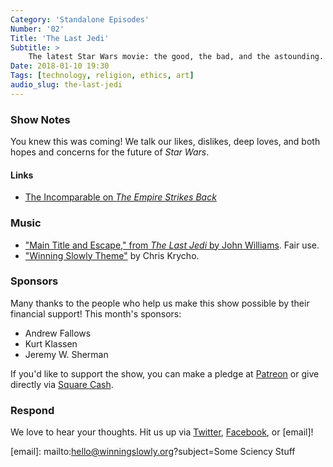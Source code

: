 ```yaml
---
Category: 'Standalone Episodes'
Number: '02'
Title: 'The Last Jedi'
Subtitle: >
    The latest Star Wars movie: the good, the bad, and the astounding.
Date: 2018-01-10 19:30
Tags: [technology, religion, ethics, art]
audio_slug: the-last-jedi
---
```


### Show Notes

You knew this was coming! We talk our likes, dislikes, deep loves, and both hopes and concerns for the future of _Star Wars_.

#### Links

* [The Incomparable on _The Empire Strikes Back_](https://www.theincomparable.com/theincomparable/67/)

### Music

* ["Main Title and Escape," from _The Last Jedi_ by John Williams](https://itunes.apple.com/us/album/star-wars-the-last-jedi-original-motion-picture-soundtrack/1311072698). Fair use.
* ["Winning Slowly Theme"](https://soundcloud.com/chriskrycho/winning-slowly) by Chris Krycho.

### Sponsors

Many thanks to the people who help us make this show possible by their financial support! This month's sponsors:

* Andrew Fallows
* Kurt Klassen
* Jeremy W. Sherman

If you'd like to support the show, you can make a pledge at [Patreon] or give directly via [Square Cash].

[patreon]: https://www.patreon.com/winningslowly
[square cash]: https://cash.me/$winningslowly

### Respond

We love to hear your thoughts. Hit us up via [Twitter], [Facebook], or [email]!

[twitter]: //www.twitter.com/winningslowly
[facebook]: //www.facebook.com/winningslowlypodcast

[email]: mailto:hello@winningslowly.org?subject=Some Sciency Stuff
